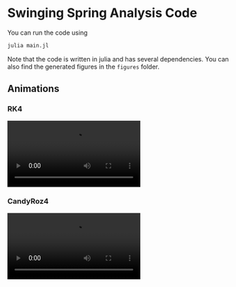 # Swinging Spring Analysis Code

You can run the code using
```sh
julia main.jl
```

Note that the code is written in julia and has several dependencies. You can also find the generated figures in the `figures` folder.

## Animations

### RK4
<video src="https://github.com/PaulVirally/Swinging-Spring-Analysis/blob/main/figures/rk4.mp4"></video>

### CandyRoz4
<video src="https://github.com/PaulVirally/Swinging-Spring-Analysis/blob/main/figures/candyroz4.mp4"></video>
